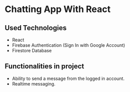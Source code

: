 # Chatting App With React

## Used Technologies
- React
- Firebase Authentication (Sign In with Google Account)
- Firestore Database

## Functionalities in project
- Ability to send a message from the logged in account.
- Realtime messaging.
